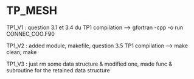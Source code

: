 # TP_MESH

TP1_V1 : question 3.1 et 3.4 du TP1
compilation --> gfortran -cpp -o run CONNEC_COO.F90

TP1_V2 : added module, makefile, question 3.5 TP1
compilation --> make clean; make

TP1_V3 : just rm some data structure & modified one,
			made func & subroutine for the retained data structure
